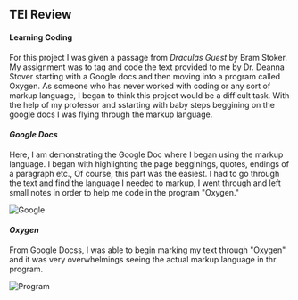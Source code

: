 ## TEI Review

#### Learning Coding 
For this project I was given a passage from _Draculas Guest_ by Bram Stoker. My assignment was to tag and code the text provided to me by Dr. Deanna Stover starting with a Google docs and then moving into a program called Oxygen. As someone who has never worked with coding or any sort of markup language, I began to think this project would be a difficult task. With the help of my professor and sstarting with baby steps beggining on the google docs I was flying through the markup language. 


#### ***Google Docs***

Here, I am demonstrating the Google Doc where I began using the markup language. I began with highlighting the page begginings, quotes, endings of a paragraph etc., Of course, this part was the easiest. I had to go through the text and find the language I needed to markup, I went through and left small notes in order to help me code in the program "Oxygen." 




![Google](https://AdaChicas3.github.io/Ada-Chicas-CNU/images/kp.png)



#### ***Oxygen***

From Google Docss, I was able to begin marking my text through "Oxygen" and it was very overwhelmings seeing the actual markup language in thr program. 

![Program](https://AdaChicas3.github.io/Ada-Chicas-CNU/images/ssc1.png)


